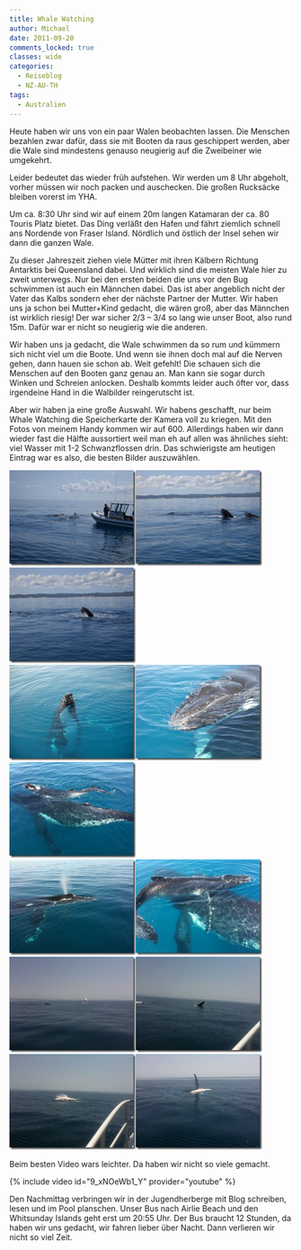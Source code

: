 ```yaml
---
title: Whale Watching
author: Michael
date: 2011-09-20
comments_locked: true
classes: wide
categories:
  - Reiseblog
  - NZ-AU-TH
tags:
  - Australien
---
```


<p>Heute haben wir uns von ein paar Walen beobachten lassen. Die Menschen bezahlen zwar dafür, dass sie mit Booten da raus geschippert werden, aber die Wale sind mindestens genauso neugierig auf die Zweibeiner wie umgekehrt.</p>  <p>Leider bedeutet das wieder früh aufstehen. Wir werden um 8 Uhr abgeholt, vorher müssen wir noch packen und auschecken. Die großen Rucksäcke bleiben vorerst im YHA.</p>  <p>Um ca. 8:30 Uhr sind wir auf einem 20m langen Katamaran der ca. 80 Touris Platz bietet. Das Ding verläßt den Hafen und fährt ziemlich schnell ans Nordende von Fraser Island. Nördlich und östlich der Insel sehen wir dann die ganzen Wale.</p>  <p>Zu dieser Jahreszeit ziehen viele Mütter mit ihren Kälbern Richtung Antarktis bei Queensland dabei. Und wirklich sind die meisten Wale hier zu zweit unterwegs. Nur bei den ersten beiden die uns vor den Bug schwimmen ist auch ein Männchen dabei. Das ist aber angeblich nicht der Vater das Kalbs sondern eher der nächste Partner der Mutter. Wir haben uns ja schon bei Mutter+Kind gedacht, die wären groß, aber das Männchen ist wirklich riesig! Der war sicher 2/3 – 3/4 so lang wie unser Boot, also rund 15m. Dafür war er nicht so neugierig wie die anderen.</p>  <p>Wir haben uns ja gedacht, die Wale schwimmen da so rum und kümmern sich nicht viel um die Boote. Und wenn sie ihnen doch mal auf die Nerven gehen, dann hauen sie schon ab. Weit gefehlt! Die schauen sich die Menschen auf den Booten ganz genau an. Man kann sie sogar durch Winken und Schreien anlocken. Deshalb kommts leider auch öfter vor, dass irgendeine Hand in die Walbilder reingerutscht ist.</p>  <p>Aber wir haben ja eine große Auswahl. Wir habens geschafft, nur beim Whale Watching die Speicherkarte der Kamera voll zu kriegen. Mit den Fotos von meinem Handy kommen wir auf 600. Allerdings haben wir dann wieder fast die Hälfte aussortiert weil man eh auf allen was ähnliches sieht: viel Wasser mit 1-2 Schwanzflossen drin. Das schwierigste am heutigen Eintrag war es also, die besten Bilder auszuwählen.</p>  <p><a href="/assets/images/2011/09/DSCN2800.jpg"><img src="/assets/images/2011/09/DSCN2800_thumb.jpg" width="225" height="170" alt="DSCN2800" border="0" /></a><a href="/assets/images/2011/09/DSCN2848.jpg"><img src="/assets/images/2011/09/DSCN2848_thumb.jpg" width="225" height="170" alt="DSCN2848" border="0" /></a><a href="/assets/images/2011/09/DSCN2850.jpg"><img src="/assets/images/2011/09/DSCN2850_thumb.jpg" width="225" height="170" alt="DSCN2850" border="0" /></a>     <br /><a href="/assets/images/2011/09/DSCN2963.jpg"><img src="/assets/images/2011/09/DSCN2963_thumb.jpg" width="225" height="170" alt="DSCN2963" border="0" /></a><a href="/assets/images/2011/09/DSCN3034.jpg"><img src="/assets/images/2011/09/DSCN3034_thumb.jpg" width="225" height="170" alt="DSCN3034" border="0" /></a><a href="/assets/images/2011/09/IMG_1379.jpg"><img src="/assets/images/2011/09/IMG_1379_thumb.jpg" width="225" height="170" alt="IMG_1379" border="0" /></a>     <br /><a href="/assets/images/2011/09/IMG_1501.jpg"><img src="/assets/images/2011/09/IMG_1501_thumb.jpg" width="225" height="170" alt="IMG_1501" border="0" /></a><a href="/assets/images/2011/09/IMG_1606.jpg"><img src="/assets/images/2011/09/IMG_1606_thumb.jpg" width="225" height="170" alt="IMG_1606" border="0" /></a><a href="/assets/images/2011/09/IMG_1629.jpg"><img src="/assets/images/2011/09/IMG_1629_thumb.jpg" width="225" height="170" alt="IMG_1629" border="0" /></a><a href="/assets/images/2011/09/IMG_1635.jpg"><img src="/assets/images/2011/09/IMG_1635_thumb.jpg" width="225" height="170" alt="IMG_1635" border="0" /></a><a href="/assets/images/2011/09/IMG_1637.jpg"><img src="/assets/images/2011/09/IMG_1637_thumb.jpg" width="225" height="170" alt="IMG_1637" border="0" /></a><a href="/assets/images/2011/09/IMG_1640.jpg"><img src="/assets/images/2011/09/IMG_1640_thumb.jpg" width="225" height="170" alt="IMG_1640" border="0" /></a></p>  <p>Beim besten Video wars leichter. Da haben wir nicht so viele gemacht.</p>  {% include video id="9_xNOeWb1_Y" provider="youtube" %}  <p>Den Nachmittag verbringen wir in der Jugendherberge mit Blog schreiben, lesen und im Pool planschen. Unser Bus nach Airlie Beach und den Whitsunday Islands geht erst um 20:55 Uhr. Der Bus braucht 12 Stunden, da haben wir uns gedacht, wir fahren lieber über Nacht. Dann verlieren wir nicht so viel Zeit.</p>
